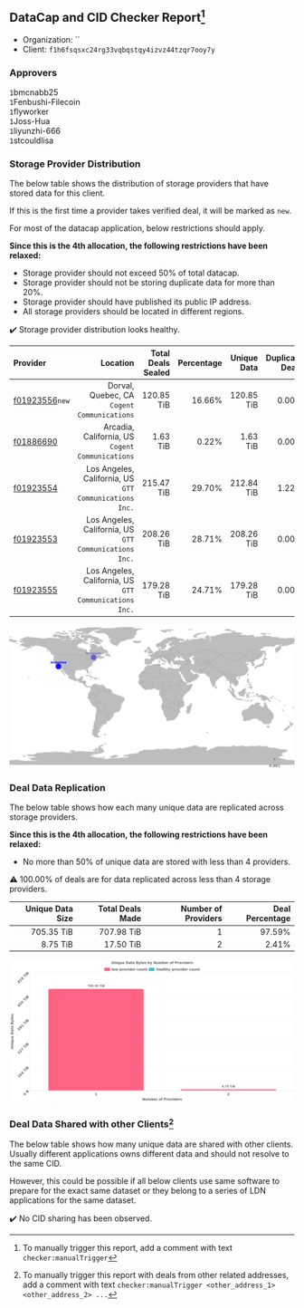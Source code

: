 ## DataCap and CID Checker Report[^1]
 - Organization: ``
 - Client: `f1h6fsqsxc24rg33vqbqstqy4izvz44tzqr7ooy7y`
### Approvers
`1`bmcnabb25<br/>`1`Fenbushi-Filecoin<br/>`1`flyworker<br/>`1`Joss-Hua<br/>`1`liyunzhi-666<br/>`1`stcouldlisa

### Storage Provider Distribution
The below table shows the distribution of storage providers that have stored data for this client.

If this is the first time a provider takes verified deal, it will be marked as `new`.

For most of the datacap application, below restrictions should apply.

**Since this is the 4th allocation, the following restrictions have been relaxed:**
 - Storage provider should not exceed 50% of total datacap.
 - Storage provider should not be storing duplicate data for more than 20%.
 - Storage provider should have published its public IP address.
 - All storage providers should be located in different regions.

✔️ Storage provider distribution looks healthy.

| Provider                                                    |                                                  Location | Total Deals Sealed | Percentage | Unique Data | Duplicate Deals |
| :---------------------------------------------------------- | --------------------------------------------------------: | -----------------: | ---------: | ----------: | --------------: |
| [f01923556](https://filfox.info/en/address/f01923556)`new`  |            Dorval, Quebec, CA<br/>`Cogent Communications` |         120.85 TiB |     16.66% |  120.85 TiB |           0.00% |
| [f01886690](https://filfox.info/en/address/f01886690)       |       Arcadia, California, US<br/>`Cogent Communications` |           1.63 TiB |      0.22% |    1.63 TiB |           0.00% |
| [f01923554](https://filfox.info/en/address/f01923554)       | Los Angeles, California, US<br/>`GTT Communications Inc.` |         215.47 TiB |     29.70% |  212.84 TiB |           1.22% |
| [f01923553](https://filfox.info/en/address/f01923553)       | Los Angeles, California, US<br/>`GTT Communications Inc.` |         208.26 TiB |     28.71% |  208.26 TiB |           0.00% |
| [f01923555](https://filfox.info/en/address/f01923555)       | Los Angeles, California, US<br/>`GTT Communications Inc.` |         179.28 TiB |     24.71% |  179.28 TiB |           0.00% |

<img src="https://raw.githubusercontent.com/data-preservation-programs/filplus-checker-assets/main/filecoin-project/filecoin-plus-large-datasets/issues/1778/1688417455890.png"/>

### Deal Data Replication
The below table shows how each many unique data are replicated across storage providers.


**Since this is the 4th allocation, the following restrictions have been relaxed:**
- No more than 50% of unique data are stored with less than 4 providers.

⚠️ 100.00% of deals are for data replicated across less than 4 storage providers.

| Unique Data Size | Total Deals Made | Number of Providers | Deal Percentage |
| ---------------: | ---------------: | ------------------: | --------------: |
|       705.35 TiB |       707.98 TiB |                   1 |          97.59% |
|         8.75 TiB |        17.50 TiB |                   2 |           2.41% |

<img src="https://raw.githubusercontent.com/data-preservation-programs/filplus-checker-assets/main/filecoin-project/filecoin-plus-large-datasets/issues/1778/1688417456456.png"/>

### Deal Data Shared with other Clients[^3]
The below table shows how many unique data are shared with other clients.
Usually different applications owns different data and should not resolve to the same CID.

However, this could be possible if all below clients use same software to prepare for the exact same dataset or they belong to a series of LDN applications for the same dataset.

✔️ No CID sharing has been observed.

[^1]: To manually trigger this report, add a comment with text `checker:manualTrigger`

[^2]: Deals from those addresses are combined into this report as they are specified with `checker:manualTrigger`

[^3]: To manually trigger this report with deals from other related addresses, add a comment with text `checker:manualTrigger <other_address_1> <other_address_2> ...`
